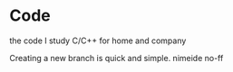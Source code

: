 Code
====

the code I study C/C++ for home and company

Creating a new branch is quick and simple.
nimeide no-ff

